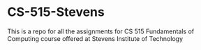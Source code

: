 # CS-515-Stevens

This is a repo for all the assignments for CS 515 Fundamentals of Computing course offered at Stevens Institute of Technology
